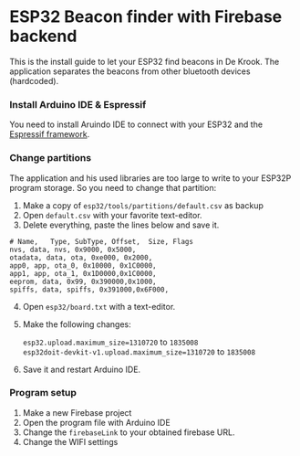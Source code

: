 # ESP32 Beacon finder with Firebase backend
This is the install guide to let your ESP32 find beacons in De Krook. The application separates the beacons from other bluetooth devices (hardcoded). 
### Install Arduino IDE & Espressif
You need to install Aruindo IDE to connect with your ESP32 and the [Espressif framework](https://github.com/espressif/arduino-esp32). 
### Change partitions 
The application and his used libraries are too large to write to your ESP32P program storage. So you need to change that partition: 

1.  Make a copy of `esp32/tools/partitions/default.csv` as backup
2.  Open `default.csv` with your favorite text-editor. 
3.  Delete everything, paste the lines below and save it. 
```
# Name,   Type, SubType, Offset,  Size, Flags
nvs, data, nvs, 0x9000, 0x5000,
otadata, data, ota, 0xe000, 0x2000,
app0, app, ota_0, 0x10000, 0x1C0000,
app1, app, ota_1, 0x1D0000,0x1C0000,
eeprom, data, 0x99, 0x390000,0x1000,
spiffs, data, spiffs, 0x391000,0x6F000,
```  
4.  Open `esp32/board.txt` with a text-editor.
5.  Make the following changes: 

    `esp32.upload.maximum_size=1310720` to `1835008`  
    `esp32doit-devkit-v1.upload.maximum_size=1310720` to `1835008`
6. Save it and restart Arduino IDE. 

### Program setup

1. Make a new Firebase project
2. Open the program file with Arduino IDE
3. Change the `firebaseLink` to your obtained firebase URL.
4. Change the WIFI settings




